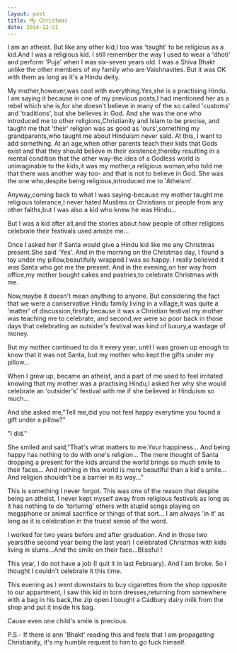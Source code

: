 ```yaml
---
layout: post
title: My Christmas
date: 2014-12-21
---
```

I am an atheist. But like any other kid,I too was 'taught' to be religious as a kid.And I was a religious kid. I still remember the way I used to wear a 'dhoti' and perform 'Puja' when I was six-seven years old. I was a Shiva Bhakt unlike the other members of my family who are Vaishnavites. But it was OK with them as long as it's a Hindu deity.

My mother,however,was cool with everything.Yes,she is a practising Hindu. I am saying it because in one of my previous posts,I had mentioned her as a rebel which she is,for she doesn't believe in many of the so called 'customs' and 'traditions', but she believes in God. And she was the one who introduced me to other religions,Christianity and Islam to be precise, and taught me that 'their' religion was as good as 'ours',something my grandparents,who taught me about Hinduism never said. At this, I want to add something. At an age,when other parents teach their kids that Gods exist and that they should believe in their existence,thereby resulting in a mental condition that the other way-the idea of a Godless world is unimaginable to the kids,it was my mother,a religious woman,who told me that there was another way too- and that is not to believe in God. She was the one who,despite being religious,introduced me to 'Atheism'.

Anyway,coming back to what I was saying-because my mother taught me religious tolerance,I never hated Muslims or Christians or people from any other faiths,but I was also a kid who knew he was Hindu...

But I was a kid after all,and the stories about how people of other religions celebrate their festivals used amaze me...

Once I asked her if Santa would give a Hindu kid like me any Christmas present.She said 'Yes'. And in the morning on the Christmas day, I found a toy under my pillow,beautifully wrapped.I was so happy. I really believed it was Santa who got me the present. And in the evening,on her way from office,my mother bought cakes and pastries,to celebrate Christmas with me.

Now,maybe it doesn't mean anything to anyone. But considering the fact that we were a conservative Hindu family living in a village,it was quite a 'matter' of discussion,firstly because it was a Christian festival my mother was teaching me to celebrate, and second,we were so poor back in those days that celebrating an outsider's festival was kind of luxury,a wastage of money.

But my mother continued to do it every year, until I was grown up enough to know that it was not Santa, but my mother who kept the gifts under my pillow...

When I grew up, became an atheist, and a part of me used to feel irritated knowing that my mother was a practising Hindu,I asked her why she would celebrate an 'outsider's' festival with me if she believed in Hinduism so much...

And she asked me,"Tell me,did you not feel happy everytime you found a gift under a pillow?"

"I did."

She smiled and said,"That's what matters to me.Your happiness... And being happy has nothing to do with one's religion... The mere thought of Santa dropping a present for the kids around the world brings so much smile to their faces... And nothing in this world is more beautiful than a kid's smile... And religion shouldn't be a barrier in its way..."

This is something I never forgot. This was one of the reason that despite being an atheist, I never kept myself away from religious festivals as long as it has nothing to do 'torturing' others with stupid songs playing on megaphone or animal sacrifice or things of that sort... I am always 'in it' as long as it is celebration in the truest sense of the word.

I worked for two years before and after graduation. And in those two years(the second year being the last year) I celebrated Christmas with kids living in slums...And the smile on their face...Blissful !

This year, I do not have a job (I quit it in last February). And I am broke. So I thought I couldn't celebrate it this time.

This evening as I went downstairs to buy cigarettes from the shop opposite to our appartment, I saw this kid in torn dresses,returning from somewhere with a bag in his back,the zip open.I bought a Cadbury dairy milk from the shop and put it inside his bag.

Cause even one child's smile is precious.

P.S.- If there is ann 'Bhakt' reading this and feels that I am propagating Christianity, it's my humble request to him to go fuck himself.
